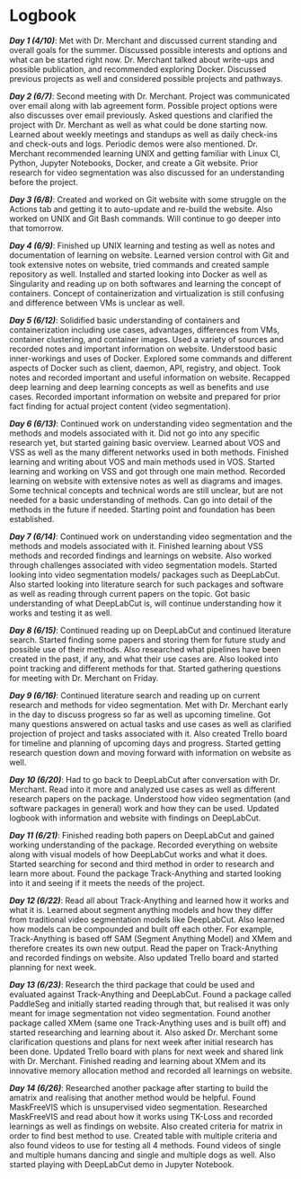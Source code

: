 # Logbook


***Day 1 (4/10)***: Met with Dr. Merchant and discussed current standing and overall goals for the summer. Discussed possible interests and options and what can be started right now. Dr. Merchant talked about write-ups and possible publication, and recommended exploring Docker. Discussed previous projects as well and considered possible projects and pathways.


***Day 2 (6/7)***: Second meeting with Dr. Merchant. Project was communicated over email along with lab agreement form. Possible project options were also discusses over email previously. Asked questions and clarified the project with Dr. Merchant as well as what could be done starting now. Learned about weekly meetings and standups as well as daily check-ins and check-outs and logs. Periodic demos were also mentioned. Dr. Merchant recommended learning UNIX and getting familiar with Linux Cl, Python, Jupyter Notebooks, Docker, and create a Git website. Prior research for video segmentation was also discussed for an understanding before the project.

***Day 3 (6/8)***: Created and worked on Git website with some struggle on the Actions tab and getting it to auto-update and re-build the website. Also worked on UNIX and Git Bash commands. Will continue to go deeper into that tomorrow.

***Day 4 (6/9)***: Finished up UNIX learning and testing as well as notes and documentation of learning on website. Learned version control with Git and took extensive notes on website, tried commands and created sample repository as well. Installed and started looking into Docker as well as Singularity and reading up on both softwares and learning the concept of containers. Concept of containerization and virtualization is still confusing and difference between VMs is unclear as well.

***Day 5 (6/12)***: Solidified basic understanding of containers and containerization including use cases, advantages, differences from VMs, container clustering, and container images. Used a variety of sources and recorded notes and important information on website. Understood basic inner-workings and uses of Docker. Explored some commands and different aspects of Docker such as client, daemon, API, registry, and object. Took notes and recorded important and useful information on website. Recapped deep learning and deep learning concepts as well as benefits and use cases. Recorded important information on website and prepared for prior fact finding for actual project content (video segmentation).

***Day 6 (6/13)***: Continued work on understanding video segmentation and the methods and models associated with it. Did not go into any specific research yet, but started gaining basic overview. Learned about VOS and VSS as well as the many different networks used in both methods. Finished learning and writing about VOS and main methods used in VOS. Started learning and working on VSS and got through one main method. Recorded learning on website with extensive notes as well as diagrams and images. Some technical concepts and technical words are still unclear, but are not needed for a basic understanding of methods. Can go into detail of the methods in the future if needed. Starting point and foundation has been established.

***Day 7 (6/14)***: Continued work on understanding video segmentation and the methods and models associated with it. Finished learning about VSS methods and recorded findings and learnings on website. Also worked through challenges associated with video segmentation models. Started looking into video segmentation models/ packages such as DeepLabCut. Also started looking into literature search for such packages and software as well as reading through current papers on the topic. Got basic understanding of what DeepLabCut is, will continue understanding how it works and testing it as well.

***Day 8 (6/15)***: Continued reading up on DeepLabCut and continued literature search. Started finding some papers and storing them for future study and possible use of their methods. Also researched what pipelines have been created in the past, if any, and what their use cases are. Also looked into point tracking and different methods for that. Started gathering questions for meeting with Dr. Merchant on Friday.

***Day 9 (6/16)***: Continued literature search and reading up on current research and methods for video segmentation. Met with Dr. Merchant early in the day to discuss progress so far as well as upcoming timeline. Got many questions answered on actual tasks and use cases as well as clarified projection of project and tasks associated with it. Also created Trello board for timeline and planning of upcoming days and progress. Started getting research question down and moving forward with information on website as well.

***Day 10 (6/20)***: Had to go back to DeepLabCut after conversation with Dr. Merchant. Read into it more and analyzed use cases as well as different research papers on the package. Understood how video segmentation (and software packages in general) work and how they can be used. Updated logbook with information and website with findings on DeepLabCut. 

***Day 11 (6/21)***: Finished reading both papers on DeepLabCut and gained working understanding of the package. Recorded everything on website along with visual models of how DeepLabCut works and what it does. Started searching for second and third method in order to research and learn more about. Found the package Track-Anything and started looking into it and seeing if it meets the needs of the project.

***Day 12 (6/22)***: Read all about Track-Anything and learned how it works and what it is. Learned about segment anything models and how they differ from traditional video segmentation models like DeepLabCut. Also learned how models can be compounded and built off each other. For example, Track-Anything is based off SAM (Segment Anything Model) and XMem and therefore creates its own new output. Read the paper on Track-Anything and recorded findings on website. Also updated Trello board and started planning for next week.

***Day 13 (6/23)***: Research the third package that could be used and evaluated against Track-Anything and DeepLabCut. Found a package called PaddleSeg and initially started reading through that, but realised it was only meant for image segmentation not video segmentation. Found another package called XMem (same one Track-Anything uses and is built off) and started researching and learning about it. Also asked Dr. Merchant some clarification questions and plans for next week after initial research has been done. Updated Trello board with plans for next week and shared link with Dr. Merchant. Finished reading and learning about XMem and its innovative memory allocation method and recorded all learnings on website.

***Day 14 (6/26)***: Researched another package after starting to build the amatrix and realising that another method would be helpful. Found MaskFreeVIS which is unsupervised video segmentation. Researched MaskFreeVIS and read about how it works using TK-Loss and recorded learnings as well as findings on website. Also created criteria for matrix in order to find best method to use. Created table with multiple criteria and also found videos to use for testing all 4 methods. Found videos of single and multiple humans dancing and single and multiple dogs as well. Also started playing with DeepLabCut demo in Jupyter Notebook.
